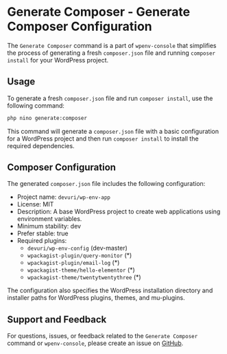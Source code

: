 # Generate Composer - Generate Composer Configuration

The `Generate Composer` command is a part of `wpenv-console` that simplifies the process of generating a fresh `composer.json` file and running `composer install` for your WordPress project.

## Usage

To generate a fresh `composer.json` file and run `composer install`, use the following command:

```bash
php nino generate:composer
```

This command will generate a `composer.json` file with a basic configuration for a WordPress project and then run `composer install` to install the required dependencies.

## Composer Configuration

The generated `composer.json` file includes the following configuration:

- Project name: `devuri/wp-env-app`
- License: MIT
- Description: A base WordPress project to create web applications using environment variables.
- Minimum stability: dev
- Prefer stable: true
- Required plugins:
  - `devuri/wp-env-config` (dev-master)
  - `wpackagist-plugin/query-monitor` (*)
  - `wpackagist-plugin/email-log` (*)
  - `wpackagist-theme/hello-elementor` (*)
  - `wpackagist-theme/twentytwentythree` (*)

The configuration also specifies the WordPress installation directory and installer paths for WordPress plugins, themes, and mu-plugins.

## Support and Feedback

For questions, issues, or feedback related to the `Generate Composer` command or `wpenv-console`, please create an issue on [GitHub](https://github.com/devuri/wpenv-console/issues).
